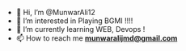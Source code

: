 - 👋 Hi, I’m @MunwarAli12
- 👀 I’m interested in Playing BGMI !!!!           
- 🌱 I’m currently learning WEB, Devops ! 
- 📫 How to reach me **munwaralijmd@gmail.com**

<!---
MunwarAli12/MunwarAli12 is a ✨ special ✨ repository because its `README.md` (this file) appears on your GitHub profile.
You can click the Preview link to take a look at your changes.
--->
